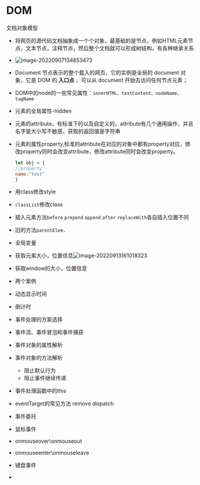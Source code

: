 # DOM

文档对象模型

- 将网页的源代码文档抽象成一个个对象，最基础的是节点，例如HTML元素节点，文本节点，注释节点，然后整个文档就可以形成树结构，有各种继承关系

- ![image-20220907134853473](C:\Users\朱敏\AppData\Roaming\Typora\typora-user-images\image-20220907134853473.png)

- Document 节点表示的整个载入的网页，它的实例是全局的 document 对象，它是 DOM 的 **入口点** ，可以从 document 开始去访问任何节点元素；

- DOM中的node的一些常见属性：`innerHTML、textContent、nodeName、tagName`

- 元素的全局属性-hidden

- 元素的attribute，有标准下的以及自定义的，attribute有几个通用操作，并且名字是大小写不敏感，获取的返回值是字符串

- 元素的属性property,标准的attribute在对应的对象中都有property对应，修改property同时会改变attribute，修改attribute同时会改变property。

  ```javascript
  let obj = {
  //property
  name:"test"
  }
  ```

- 用class修改style

- `classList`修改class

- 插入元素方法`before` `prepend` `append` `after` `replaceWith`各自插入位置不同

- 旧的方法`parentElem.`

- 全局变量

- 获取元素大小，位置信息![image-20220913161018323](C:\Users\朱敏\AppData\Roaming\Typora\typora-user-images\image-20220913161018323.png)

- 获取window的大小，位置信息

- 两个案例

- 动态显示时间

- 倒计时

- 事件处理的方案选择

- 事件流、事件冒泡和事件捕获

- 事件对象的属性解析

- 事件对象的方法解析

  - 阻止默认行为
  - 阻止事件继续传递

- 事件处理函数中的this

- eventTarget的常见方法 remove dispatch

- 事件委托

- 鼠标事件

- onmouseover\onmouseout

- onmouseenter\onmouseleave

- 键盘事件

- 
